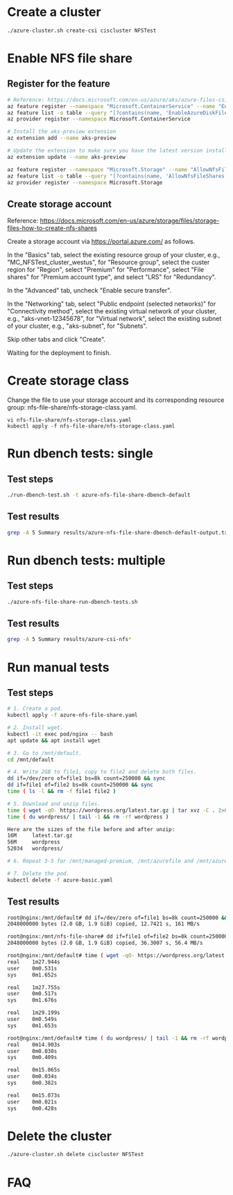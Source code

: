 # Create a cluster

```bash
./azure-cluster.sh create-csi ciscluster NFSTest
```

# Enable NFS file share

## Register for the feature
```bash
# Reference: https://docs.microsoft.com/en-us/azure/aks/azure-files-csi
az feature register --namespace "Microsoft.ContainerService" --name "EnableAzureDiskFileCSIDriver"
az feature list -o table --query "[?contains(name, 'EnableAzureDiskFileCSIDriver')].{Name:name,State:properties.state}"
az provider register --namespace Microsoft.ContainerService

# Install the aks-preview extension
az extension add --name aks-preview

# Update the extension to make sure you have the latest version installed
az extension update --name aks-preview

az feature register --namespace "Microsoft.Storage" --name "AllowNfsFileShares"
az feature list -o table --query "[?contains(name, 'AllowNfsFileShares')].{Name:name,State:properties.state}"
az provider register --namespace Microsoft.Storage
```

## Create storage account

Reference: https://docs.microsoft.com/en-us/azure/storage/files/storage-files-how-to-create-nfs-shares

Create a storage account via https://portal.azure.com/ as follows.

In the "Basics" tab, select the existing resource group of your cluster, e.g.,
"MC_NFSTest_cluster_westus", for "Resource group",
select the custer region for "Region",
select "Premium" for "Performance",
select "File shares" for "Premium account type",
and select "LRS" for "Redundancy".

In the "Advanced" tab, uncheck "Enable secure transfer".

In the "Networking" tab, select "Public endpoint (selected networks)" for "Connectivity method",
select the existing virtual network of your cluster, e.g., "aks-vnet-12345678",
for "Virtual network",
select the existing subnet of your cluster, e.g., "aks-subnet", for "Subnets".

Skip other tabs and click "Create".

Waiting for the deployment to finish.

# Create storage class

Change the file to use your storage account and its corresponding resource
group: nfs-file-share/nfs-storage-class.yaml.

```
vi nfs-file-share/nfs-storage-class.yaml
kubectl apply -f nfs-file-share/nfs-storage-class.yaml
```

# Run dbench tests: single

## Test steps

```bash
./run-dbench-test.sh -t azure-nfs-file-share-dbench-default
```

## Test results

```bash
grep -A 5 Summary results/azure-nfs-file-share-dbench-default-output.txt
```

# Run dbench tests: multiple

## Test steps

```bash
./azure-nfs-file-share-run-dbench-tests.sh
```

## Test results

```bash
grep -A 5 Summary results/azure-csi-nfs*
```

# Run manual tests

## Test steps

```bash
# 1. Create a pod.
kubectl apply -f azure-nfs-file-share.yaml

# 2. Install wget.
kubectl -it exec pod/nginx -- bash
apt update && apt install wget

# 3. Go to /mnt/default.
cd /mnt/default

# 4. Write 2GB to file1, copy to file2 and delete both files.
dd if=/dev/zero of=file1 bs=8k count=250000 && sync 
dd if=file1 of=file2 bs=8k count=250000 && sync 
time ( ls -l && rm -f file1 file2 )

# 5. Download and unzip files.
time ( wget -qO- https://wordpress.org/latest.tar.gz | tar xvz -C . 2>&1 > /dev/null )
time ( du wordpress/ | tail -1 && rm -rf wordpress )

Here are the sizes of the file before and after unzip:
16M     latest.tar.gz
56M     wordpress
52034   wordpress/

# 6. Repeat 3-5 for /mnt/managed-premium, /mnt/azurefile and /mnt/azurefile-premium.

# 7. Delete the pod.
kubectl delete -f azure-basic.yaml
```

## Test results

```bash
root@nginx:/mnt/default# dd if=/dev/zero of=file1 bs=8k count=250000 && sync 
2048000000 bytes (2.0 GB, 1.9 GiB) copied, 12.7421 s, 161 MB/s

root@nginx:/mnt/nfs-file-share# dd if=file1 of=file2 bs=8k count=250000 && sync 
2048000000 bytes (2.0 GB, 1.9 GiB) copied, 36.3007 s, 56.4 MB/s

root@nginx:/mnt/default# time ( wget -qO- https://wordpress.org/latest.tar.gz | tar xvz -C . 2>&1 > /dev/null )
real    1m27.944s
user    0m0.531s
sys     0m1.652s

real    1m27.755s
user    0m0.517s
sys     0m1.676s

real    1m29.199s
user    0m0.549s
sys     0m1.653s

root@nginx:/mnt/default# time ( du wordpress/ | tail -1 && rm -rf wordpress )
real    0m14.903s
user    0m0.030s
sys     0m0.409s

real    0m15.065s
user    0m0.034s
sys     0m0.382s

real    0m15.073s
user    0m0.021s
sys     0m0.428s
```

# Delete the cluster

```bash
./azure-cluster.sh delete ciscluster NFSTest
```

# FAQ

